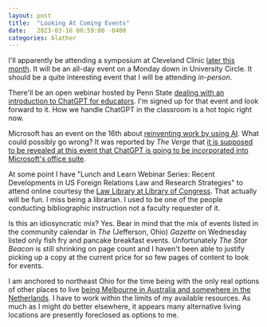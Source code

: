 ```yaml
---
layout: post
title:  "Looking At Coming Events"
date:   2023-03-16 00:59:00 -0400
categories: blather
---
```

I'll apparently be attending a symposium at Cleveland Clinic [later this month](https://www.clevelandclinicmeded.com/live/courses/pten2023/).  It will be an all-day event on a Monday down in University Circle.  It should be a quite interesting event that I will be attending *in-person*.

There'll be an open webinar hosted by Penn State [dealing with an introduction to ChatGPT for educators](https://networks.h-net.org/node/14775/discussions/12565541/h-teach-online-program-introduction-chatgpt).  I'm signed up for that event and look forward to it.  How we handle ChatGPT in the classroom  is a hot topic right now.

Microsoft has an event on the 16th about [reinventing work by using AI](https://news.microsoft.com/reinventing-productivity/).  What could possibly go wrong?  It was reported by *The Verge* that [it is supposed to be revealed at this event that ChatGPT is going to be incorporated into Microsoft's office suite](https://www.theverge.com/2023/2/10/23593980/microsoft-bing-chatgpt-ai-teams-outlook-integration). 

At some point I have "Lunch and Learn Webinar Series: Recent Developments in US Foreign Relations Law and Research Strategies" to attend online courtesy the [Law Library at Library of Congress](https://www.loc.gov/research-centers/law-library-of-congress/researcher-resources/legal-research-institute/united-states-law-webinars/?loclr=bloglaw).  That actually will be fun.  I miss being a librarian.  I used to be one of the people conducting bibliographic instruction not a faculty requester of it.

Is this an idiosyncratic mix?  Yes.  Bear in mind that the mix of events listed in the community calendar in *The* (Jefferson, Ohio) *Gazette*  on Wednesday listed only fish fry and pancake breakfast events.  Unfortunately *The Star Beacon* is still shrinking on page count and I haven't been able to justify picking up a copy at the current price for so few pages of content to look for events.

I am anchored to northeast Ohio for the time being with the only real options of other places to live [being Melbourne in Australia and somewhere in the Netherlands](https://www.ptenresearch.org/for-researchers-and-professionals/projects-and-publications/).  I have to work within the limits of my available resources.  As much as I might do better elsewhere, it appears many alternative living locations are presently foreclosed as options to me.
